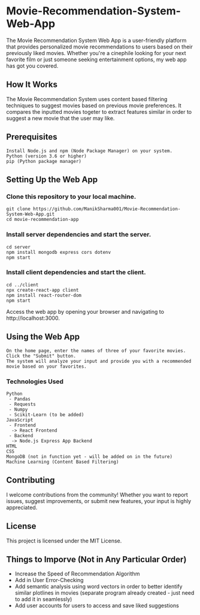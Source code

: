 # Movie-Recommendation-System-Web-App
 
The Movie Recommendation System Web App is a user-friendly platform that provides personalized movie recommendations to users based on their previously liked movies. Whether you're a cinephile looking for your next favorite film or just someone seeking entertainment options, my web app has got you covered.

## How It Works ##

The Movie Recommendation System uses content based filtering techniques to suggest movies based on previous movie preferences. It compares the inputted movies togeter to extract features similar in order to suggest a new movie that the user may like. 

## Prerequisites ##
    
    Install Node.js and npm (Node Package Manager) on your system.
    Python (version 3.6 or higher)
    pip (Python package manager)

## Setting Up the Web App ##

### Clone this repository to your local machine. ###

    git clone https://github.com/ManikSharma001/Movie-Recommendation-System-Web-App.git
    cd movie-recommendation-app

### Install server dependencies and start the server. ###

    cd server
    npm install mongodb express cors dotenv 
    npm start

### Install client dependencies and start the client. ###

    cd ../client
    npx create-react-app client
    npm install react-router-dom
    npm start

Access the web app by opening your browser and navigating to http://localhost:3000.

## Using the Web App ## 

    On the home page, enter the names of three of your favorite movies.
    Click the "Submit" button.
    The system will analyze your input and provide you with a recommended movie based on your favorites.
    
### Technologies Used ###

    Python
     - Pandas
     - Requests
     - Numpy
     - Scikit-Learn (to be added)
    JavaScript
     - Frontend
      -> React Frontend
     - Backend
      -> Node.js Express App Backend
    HTML
    CSS
    MongoDB (not in function yet - will be added on in the future)
    Machine Learning (Content Based Filtering)

## Contributing ##

I welcome contributions from the community! Whether you want to report issues, suggest improvements, or submit new features, your input is highly appreciated.

## License ##

This project is licensed under the MIT License.

## Things to Imporve (Not in Any Particular Order) ##
* Increase the Speed of Recommendation Algorithm
* Add in User Error-Checking
* Add semantic analysis using word vectors in order to better identify similar plotlines in movies (separate program already created - just need to add it in seamlessly)
* Add user accounts for users to access and save liked suggestions
